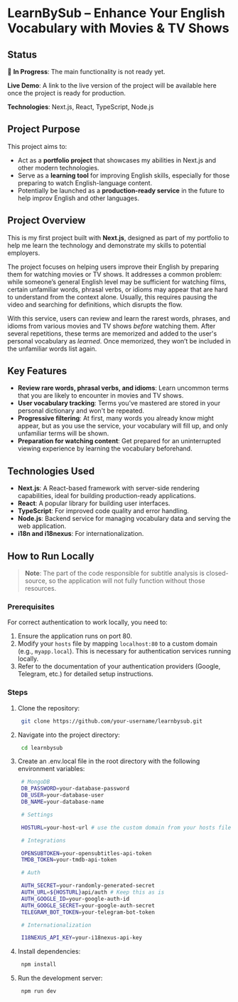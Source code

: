 # LearnBySub – Enhance Your English Vocabulary with Movies & TV Shows

## Status

🚧 **In Progress**: The main functionality is not ready yet.

**Live Demo**: A link to the live version of the project will be available here once the project is ready for production.

**Technologies**: Next.js, React, TypeScript, Node.js

## Project Purpose

This project aims to:

- Act as a **portfolio project** that showcases my abilities in Next.js and other modern technologies.
- Serve as a **learning tool** for improving English skills, especially for those preparing to watch English-language content.
- Potentially be launched as a **production-ready service** in the future to help improv English and other languages.

## Project Overview

This is my first project built with **Next.js**, designed as part of my portfolio to help me learn the technology and demonstrate my skills to potential employers.

The project focuses on helping users improve their English by preparing them for watching movies or TV shows. It addresses a common problem: while someone’s general English level may be sufficient for watching films, certain unfamiliar words, phrasal verbs, or idioms may appear that are hard to understand from the context alone. Usually, this requires pausing the video and searching for definitions, which disrupts the flow.

With this service, users can review and learn the rarest words, phrases, and idioms from various movies and TV shows _before_ watching them. After several repetitions, these terms are memorized and added to the user's personal vocabulary as _learned_. Once memorized, they won’t be included in the unfamiliar words list again.

## Key Features

- **Review rare words, phrasal verbs, and idioms**: Learn uncommon terms that you are likely to encounter in movies and TV shows.
- **User vocabulary tracking**: Terms you’ve mastered are stored in your personal dictionary and won't be repeated.
- **Progressive filtering**: At first, many words you already know might appear, but as you use the service, your vocabulary will fill up, and only unfamiliar terms will be shown.
- **Preparation for watching content**: Get prepared for an uninterrupted viewing experience by learning the vocabulary beforehand.

## Technologies Used

- **Next.js**: A React-based framework with server-side rendering capabilities, ideal for building production-ready applications.
- **React**: A popular library for building user interfaces.
- **TypeScript**: For improved code quality and error handling.
- **Node.js**: Backend service for managing vocabulary data and serving the web application.
- **i18n and i18nexus**: For internationalization.

## How to Run Locally

> **Note**: The part of the code responsible for subtitle analysis is closed-source, so the application will not fully function without those resources.

### Prerequisites

For correct authentication to work locally, you need to:

1. Ensure the application runs on port 80.
2. Modify your `hosts` file by mapping `localhost:80` to a custom domain (e.g., `myapp.local`). This is necessary for authentication services running locally.
3. Refer to the documentation of your authentication providers (Google, Telegram, etc.) for detailed setup instructions.

### Steps

1. Clone the repository:

   ```bash
    git clone https://github.com/your-username/learnbysub.git
   ```

2. Navigate into the project directory:
   ```bash
    cd learnbysub
   ```
3. Create an .env.local file in the root directory with the following environment variables:

   ```bash
    # MongoDB
    DB_PASSWORD=your-database-password
    DB_USER=your-database-user
    DB_NAME=your-database-name

    # Settings

    HOSTURL=your-host-url # use the custom domain from your hosts file

    # Integrations

    OPENSUBTOKEN=your-opensubtitles-api-token
    TMDB_TOKEN=your-tmdb-api-token

    # Auth

    AUTH_SECRET=your-randomly-generated-secret
    AUTH_URL=${HOSTURL}api/auth # Keep this as is
    AUTH_GOOGLE_ID=your-google-auth-id
    AUTH_GOOGLE_SECRET=your-google-auth-secret
    TELEGRAM_BOT_TOKEN=your-telegram-bot-token

    # Internationalization

    I18NEXUS_API_KEY=your-i18nexus-api-key
   ```

4. Install dependencies:

   ```bash
    npm install

   ```

5. Run the development server:
   ```bash
    npm run dev
   ```
